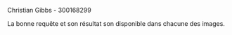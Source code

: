 Christian Gibbs - 300168299

La bonne requête et son résultat son disponible dans chacune des images.